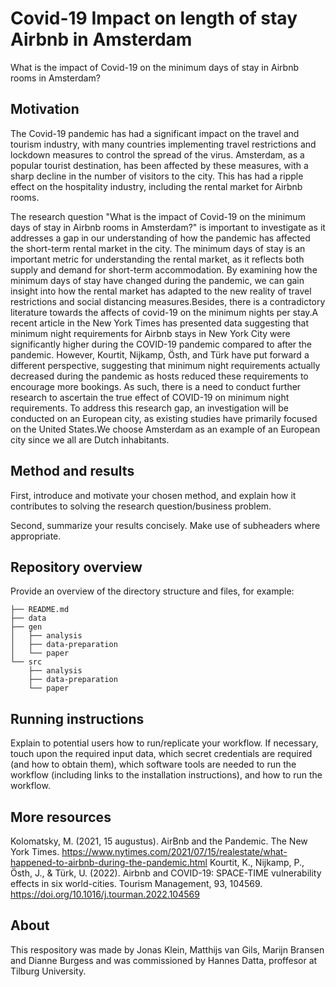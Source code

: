 # Covid-19 Impact on length of stay Airbnb in Amsterdam

What is the impact of Covid-19 on the minimum days of stay in Airbnb rooms in Amsterdam?


## Motivation
The Covid-19 pandemic has had a significant impact on the travel and tourism industry, with many countries implementing travel restrictions and lockdown measures to control the spread of the virus. Amsterdam, as a popular tourist destination, has been affected by these measures, with a sharp decline in the number of visitors to the city. This has had a ripple effect on the hospitality industry, including the rental market for Airbnb rooms.

The research question "What is the impact of Covid-19 on the minimum days of stay in Airbnb rooms in Amsterdam?" is important to investigate as it addresses a gap in our understanding of how the pandemic has affected the short-term rental market in the city. The minimum days of stay is an important metric for understanding the rental market, as it reflects both supply and demand for short-term accommodation. By examining how the minimum days of stay have changed during the pandemic, we can gain insight into how the rental market has adapted to the new reality of travel restrictions and social distancing measures.Besides, there is a contradictory literature towards the affects of covid-19 on the minimum nights per stay.A recent article in the New York Times has presented data suggesting that minimum night requirements for Airbnb stays in New York City were significantly higher during the COVID-19 pandemic compared to after the pandemic. However, Kourtit, Nijkamp, Östh, and Türk have put forward a different perspective, suggesting that minimum night requirements actually decreased during the pandemic as hosts reduced these requirements to encourage more bookings. As such, there is a need to conduct further research to ascertain the true effect of COVID-19 on minimum night requirements. To address this research gap, an investigation will be conducted on an European city, as existing studies have primarily focused on the United States.We choose Amsterdam as an example of an European city since we all are Dutch inhabitants.



## Method and results

First, introduce and motivate your chosen method, and explain how it contributes to solving the research question/business problem.

Second, summarize your results concisely. Make use of subheaders where appropriate.


## Repository overview

Provide an overview of the directory structure and files, for example:

```
├── README.md
├── data
├── gen
│   ├── analysis
│   ├── data-preparation
│   └── paper
└── src
    ├── analysis
    ├── data-preparation
    └── paper
```

## Running instructions

Explain to potential users how to run/replicate your workflow. If necessary, touch upon the required input data, which secret credentials are required (and how to obtain them), which software tools are needed to run the workflow (including links to the installation instructions), and how to run the workflow.


## More resources
Kolomatsky, M. (2021, 15 augustus). AirBnb and the Pandemic. The New York Times. https://www.nytimes.com/2021/07/15/realestate/what-happened-to-airbnb-during-the-pandemic.html
Kourtit, K., Nijkamp, P., Östh, J., & Türk, U. (2022). Airbnb and COVID-19: SPACE-TIME vulnerability effects in six world-cities. Tourism Management, 93, 104569. https://doi.org/10.1016/j.tourman.2022.104569


## About
This respository was made by Jonas Klein, Matthijs van Gils, Marijn Bransen and Dianne Burgess and was commissioned by Hannes Datta, proffesor at Tilburg University.

